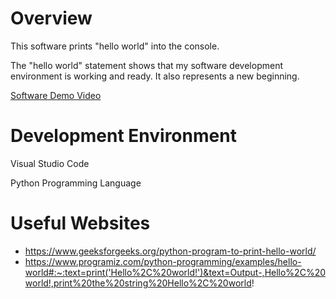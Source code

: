 # Overview

This software prints "hello world" into the console.

The "hello world" statement shows that my software development environment is working and ready. It also represents a new beginning.

[Software Demo Video](https://us06web.zoom.us/rec/share/xTmu32nnXYCI4zZQ3JMkXQg8E4V1bO2Uv2lvX-lIL9wWm74lnBZhgwaT-VwcHCXe.uIjhC-2Ja4rarg6x?startTime=1694890914000
)

# Development Environment

Visual Studio Code

Python Programming Language

# Useful Websites

* https://www.geeksforgeeks.org/python-program-to-print-hello-world/
* https://www.programiz.com/python-programming/examples/hello-world#:~:text=print('Hello%2C%20world!')&text=Output-,Hello%2C%20world!,print%20the%20string%20Hello%2C%20world!